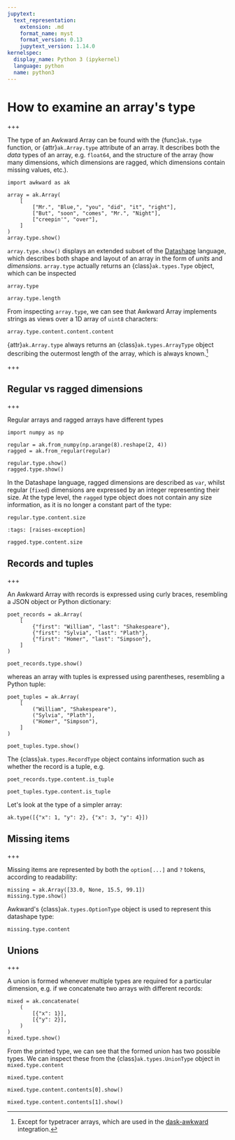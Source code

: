 ```yaml
---
jupytext:
  text_representation:
    extension: .md
    format_name: myst
    format_version: 0.13
    jupytext_version: 1.14.0
kernelspec:
  display_name: Python 3 (ipykernel)
  language: python
  name: python3
---
```


How to examine an array's type
==============================

+++

The type of an Awkward Array can be found with the {func}`ak.type` function, or {attr}`ak.Array.type` attribute of an array. It describes both the _data_ types of an array, e.g. `float64`, and the structure of the array (how many dimensions, which dimensions are ragged, which dimensions contain missing values, etc.).

```{code-cell} ipython3
import awkward as ak

array = ak.Array(
    [
        ["Mr.", "Blue,", "you", "did", "it", "right"],
        ["But", "soon", "comes", "Mr.", "Night"],
        ["creepin'", "over"],
    ]
)
array.type.show()
```

`array.type.show()` displays an extended subset of the [Datashape](https://datashape.readthedocs.io/en/latest/overview.html) language, which describes both shape and layout of an array in the form of _units_ and _dimensions_. `array.type` actually returns an {class}`ak.types.Type` object, which can be inspected

```{code-cell} ipython3
array.type
```

```{code-cell} ipython3
array.type.length
```

From inspecting `array.type`, we can see that Awkward Array implements strings as views over a 1D array of `uint8` characters:

```{code-cell} ipython3
array.type.content.content.content
```

{attr}`ak.Array.type` always returns an {class}`ak.types.ArrayType` object describing the outermost length of the array, which is always known.[^tt]

[^tt]: Except for typetracer arrays, which are used in the [dask-awkward](https://github.com/dask-contrib/dask-awkward) integration.

+++

## Regular vs ragged dimensions

+++

Regular arrays and ragged arrays have different types

```{code-cell} ipython3
import numpy as np

regular = ak.from_numpy(np.arange(8).reshape(2, 4))
ragged = ak.from_regular(regular)

regular.type.show()
ragged.type.show()
```

In the Datashape language, ragged dimensions are described as `var`, whilst regular (`fixed`) dimensions are expressed by an integer representing their size. At the type level, the `ragged` type object does not contain any size information, as it is no longer a constant part of the type:

```{code-cell} ipython3
regular.type.content.size
```

```{code-cell} ipython3
:tags: [raises-exception]

ragged.type.content.size
```

## Records and tuples

+++

An Awkward Array with records is expressed using curly braces, resembling a JSON object or Python dictionary:

```{code-cell} ipython3
poet_records = ak.Array(
    [
        {"first": "William", "last": "Shakespeare"},
        {"first": "Sylvia", "last": "Plath"},
        {"first": "Homer", "last": "Simpson"},
    ]
)

poet_records.type.show()
```

whereas an array with tuples is expressed using parentheses, resembling a Python tuple:

```{code-cell} ipython3
poet_tuples = ak.Array(
    [
        ("William", "Shakespeare"),
        ("Sylvia", "Plath"),
        ("Homer", "Simpson"),
    ]
)

poet_tuples.type.show()
```

The {class}`ak.types.RecordType` object contains information such as whether the record is a tuple, e.g.

```{code-cell} ipython3
poet_records.type.content.is_tuple
```

```{code-cell} ipython3
poet_tuples.type.content.is_tuple
```

Let's look at the type of a simpler array:

```{code-cell} ipython3
ak.type([{"x": 1, "y": 2}, {"x": 3, "y": 4}])
```

## Missing items

+++

Missing items are represented by both the `option[...]` and `?` tokens, according to readability:

```{code-cell} ipython3
missing = ak.Array([33.0, None, 15.5, 99.1])
missing.type.show()
```

Awkward's {class}`ak.types.OptionType` object is used to represent this datashape type:

```{code-cell} ipython3
missing.type.content
```

## Unions

+++

A union is formed whenever multiple types are required for a particular dimension, e.g. if we concatenate two arrays with different records:

```{code-cell} ipython3
mixed = ak.concatenate(
    (
        [{"x": 1}],
        [{"y": 2}],
    )
)
mixed.type.show()
```

From the printed type, we can see that the formed union has two possible types. We can inspect these from the {class}`ak.types.UnionType` object in `mixed.type.content`

```{code-cell} ipython3
mixed.type.content
```

```{code-cell} ipython3
mixed.type.content.contents[0].show()
```

```{code-cell} ipython3
mixed.type.content.contents[1].show()
```
